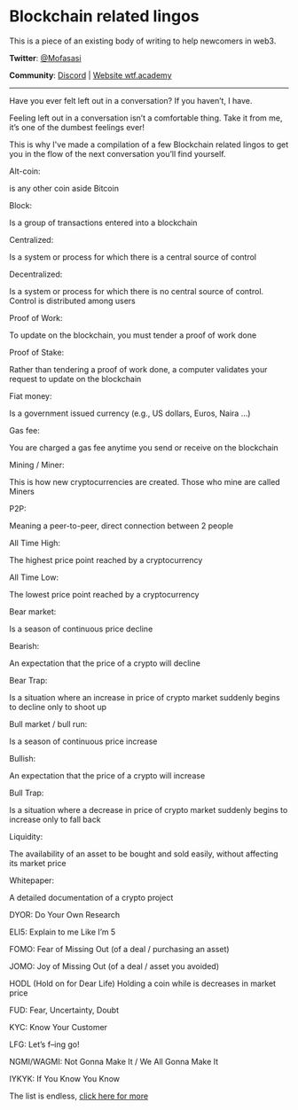 # Blockchain related lingos

This is a piece of an existing body of writing to help newcomers in web3. 

**Twitter**: [@Mofasasi](https://twitter.com/mofasasi)

**Community**: [Discord](https://discord.gg/NszjsvgqkX) | [Website wtf.academy](https://wtf.academy)  

-----

Have you ever felt left out in a conversation? If you haven’t, I have.

Feeling left out in a conversation isn’t a comfortable thing. Take it from me, it’s one of the dumbest feelings ever!

This is why I've made a compilation of a few Blockchain related lingos to get you in the flow of the next conversation you’ll find yourself. 

Alt-coin:

is any other coin aside Bitcoin

Block:

Is a group of transactions entered into a blockchain

Centralized:

Is a system or process for which there is a central source of control

Decentralized:

Is a system or process for which there is no central source of control. Control is distributed among users

Proof of Work:

To update on the blockchain, you must tender a proof of work done

Proof of Stake:

Rather than tendering a proof of work done, a computer validates your request to update on the blockchain

Fiat money:

Is a government issued currency (e.g., US dollars, Euros, Naira …)

Gas fee:

You are charged a gas fee anytime you send or receive on the blockchain 

Mining / Miner:

This is how new cryptocurrencies are created. Those who mine are called Miners

P2P:

Meaning a peer-to-peer, direct connection between 2 people 

All Time High: 

The highest price point reached by a cryptocurrency

All Time Low:

The lowest price point reached by a cryptocurrency

Bear market: 

Is a season of continuous price decline

Bearish:

An expectation that the price of a crypto will decline

Bear Trap:

Is a situation where an increase in price of crypto market suddenly begins to decline only to shoot up

Bull market / bull run:

Is a season of continuous price increase

Bullish:

An expectation that the price of a crypto will increase

Bull Trap:

Is a situation where a decrease in price of crypto market suddenly begins to increase only to fall back

Liquidity:

The availability of an asset to be bought and sold easily, without affecting its market price

Whitepaper:

A detailed documentation of a crypto project

DYOR: Do Your Own Research

ELI5: Explain to me Like I’m 5 

FOMO: Fear of Missing Out (of a deal / purchasing an asset)

JOMO: Joy of Missing Out (of a deal / asset you avoided)

HODL (Hold on for Dear Life) Holding a coin while is decreases in market price

FUD: Fear, Uncertainty, Doubt

KYC: Know Your Customer

LFG: Let’s f–ing go!

NGMI/WAGMI: Not Gonna Make It / We All Gonna Make It

IYKYK: If You Know You Know

The list is endless, [click here for more](https://github.com/Mosamorphing/WTF-gm/tree/main/translations/en)
